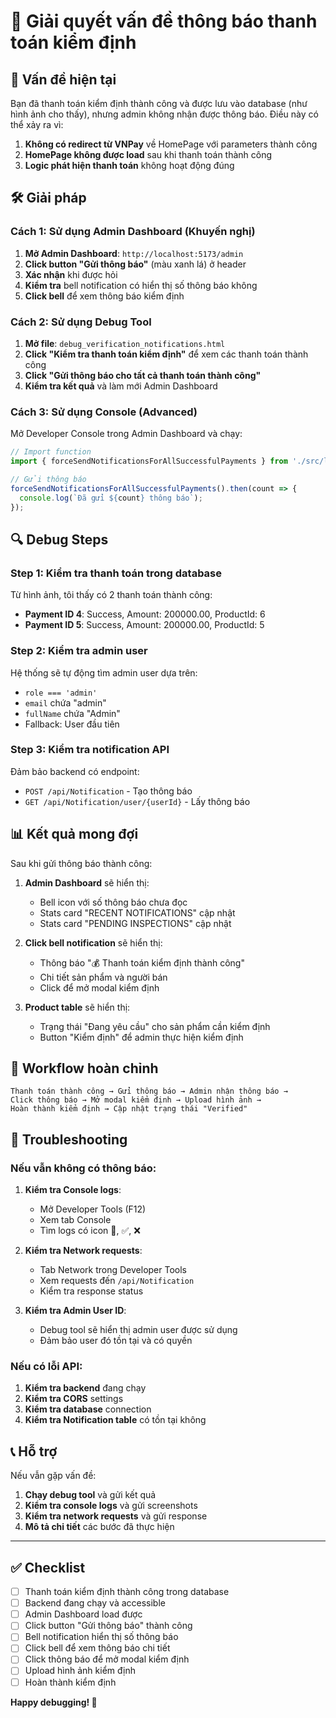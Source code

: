 # 🔧 Giải quyết vấn đề thông báo thanh toán kiểm định

## 🚨 Vấn đề hiện tại

Bạn đã thanh toán kiểm định thành công và được lưu vào database (như hình ảnh cho thấy), nhưng admin không nhận được thông báo. Điều này có thể xảy ra vì:

1. **Không có redirect từ VNPay** về HomePage với parameters thành công
2. **HomePage không được load** sau khi thanh toán thành công
3. **Logic phát hiện thanh toán** không hoạt động đúng

## 🛠️ Giải pháp

### **Cách 1: Sử dụng Admin Dashboard (Khuyến nghị)**

1. **Mở Admin Dashboard**: `http://localhost:5173/admin`
2. **Click button "Gửi thông báo"** (màu xanh lá) ở header
3. **Xác nhận** khi được hỏi
4. **Kiểm tra** bell notification có hiển thị số thông báo không
5. **Click bell** để xem thông báo kiểm định

### **Cách 2: Sử dụng Debug Tool**

1. **Mở file**: `debug_verification_notifications.html`
2. **Click "Kiểm tra thanh toán kiểm định"** để xem các thanh toán thành công
3. **Click "Gửi thông báo cho tất cả thanh toán thành công"**
4. **Kiểm tra kết quả** và làm mới Admin Dashboard

### **Cách 3: Sử dụng Console (Advanced)**

Mở Developer Console trong Admin Dashboard và chạy:

```javascript
// Import function
import { forceSendNotificationsForAllSuccessfulPayments } from './src/lib/verificationNotificationService';

// Gửi thông báo
forceSendNotificationsForAllSuccessfulPayments().then(count => {
  console.log(`Đã gửi ${count} thông báo`);
});
```

## 🔍 Debug Steps

### **Step 1: Kiểm tra thanh toán trong database**

Từ hình ảnh, tôi thấy có 2 thanh toán thành công:
- **Payment ID 4**: Success, Amount: 200000.00, ProductId: 6
- **Payment ID 5**: Success, Amount: 200000.00, ProductId: 5

### **Step 2: Kiểm tra admin user**

Hệ thống sẽ tự động tìm admin user dựa trên:
- `role === 'admin'`
- `email` chứa "admin"
- `fullName` chứa "Admin"
- Fallback: User đầu tiên

### **Step 3: Kiểm tra notification API**

Đảm bảo backend có endpoint:
- `POST /api/Notification` - Tạo thông báo
- `GET /api/Notification/user/{userId}` - Lấy thông báo

## 📊 Kết quả mong đợi

Sau khi gửi thông báo thành công:

1. **Admin Dashboard** sẽ hiển thị:
   - Bell icon với số thông báo chưa đọc
   - Stats card "RECENT NOTIFICATIONS" cập nhật
   - Stats card "PENDING INSPECTIONS" cập nhật

2. **Click bell notification** sẽ hiển thị:
   - Thông báo "💰 Thanh toán kiểm định thành công"
   - Chi tiết sản phẩm và người bán
   - Click để mở modal kiểm định

3. **Product table** sẽ hiển thị:
   - Trạng thái "Đang yêu cầu" cho sản phẩm cần kiểm định
   - Button "Kiểm định" để admin thực hiện kiểm định

## 🚀 Workflow hoàn chỉnh

```
Thanh toán thành công → Gửi thông báo → Admin nhận thông báo → 
Click thông báo → Mở modal kiểm định → Upload hình ảnh → 
Hoàn thành kiểm định → Cập nhật trạng thái "Verified"
```

## 🔧 Troubleshooting

### **Nếu vẫn không có thông báo:**

1. **Kiểm tra Console logs**:
   - Mở Developer Tools (F12)
   - Xem tab Console
   - Tìm logs có icon 🔔, ✅, ❌

2. **Kiểm tra Network requests**:
   - Tab Network trong Developer Tools
   - Xem requests đến `/api/Notification`
   - Kiểm tra response status

3. **Kiểm tra Admin User ID**:
   - Debug tool sẽ hiển thị admin user được sử dụng
   - Đảm bảo user đó tồn tại và có quyền

### **Nếu có lỗi API:**

1. **Kiểm tra backend** đang chạy
2. **Kiểm tra CORS** settings
3. **Kiểm tra database** connection
4. **Kiểm tra Notification table** có tồn tại không

## 📞 Hỗ trợ

Nếu vẫn gặp vấn đề:

1. **Chạy debug tool** và gửi kết quả
2. **Kiểm tra console logs** và gửi screenshots
3. **Kiểm tra network requests** và gửi response
4. **Mô tả chi tiết** các bước đã thực hiện

---

## ✅ Checklist

- [ ] Thanh toán kiểm định thành công trong database
- [ ] Backend đang chạy và accessible
- [ ] Admin Dashboard load được
- [ ] Click button "Gửi thông báo" thành công
- [ ] Bell notification hiển thị số thông báo
- [ ] Click bell để xem thông báo chi tiết
- [ ] Click thông báo để mở modal kiểm định
- [ ] Upload hình ảnh kiểm định
- [ ] Hoàn thành kiểm định

**Happy debugging! 🚀**

